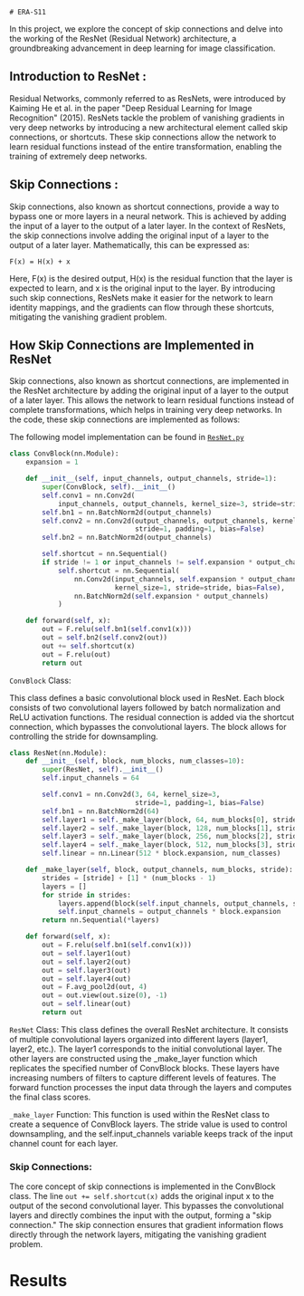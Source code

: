     # ERA-S11

In this project, we explore the concept of skip connections and delve into the working of the ResNet (Residual Network) architecture, a groundbreaking advancement in deep learning for image classification.

## Introduction to ResNet :
Residual Networks, commonly referred to as ResNets, were introduced by Kaiming He et al. in the paper "Deep Residual Learning for Image Recognition" (2015). ResNets tackle the problem of vanishing gradients in very deep networks by introducing a new architectural element called skip connections, or shortcuts. These skip connections allow the network to learn residual functions instead of the entire transformation, enabling the training of extremely deep networks.

## Skip Connections :
Skip connections, also known as shortcut connections, provide a way to bypass one or more layers in a neural network. This is achieved by adding the input of a layer to the output of a later layer. In the context of ResNets, the skip connections involve adding the original input of a layer to the output of a later layer. Mathematically, this can be expressed as:

```
F(x) = H(x) + x
```

Here, F(x) is the desired output, H(x) is the residual function that the layer is expected to learn, and x is the original input to the layer. By introducing such skip connections, ResNets make it easier for the network to learn identity mappings, and the gradients can flow through these shortcuts, mitigating the vanishing gradient problem.

## How Skip Connections are Implemented in ResNet

Skip connections, also known as shortcut connections, are implemented in the ResNet architecture by adding the original input of a layer to the output of a later layer. This allows the network to learn residual functions instead of complete transformations, which helps in training very deep networks. In the code, these skip connections are implemented as follows:

The following model implementation can be found in [`ResNet.py`](https://github.com/shashankg69/core/blob/main/models/resnet.py)

```python
class ConvBlock(nn.Module):
    expansion = 1

    def __init__(self, input_channels, output_channels, stride=1):
        super(ConvBlock, self).__init__()
        self.conv1 = nn.Conv2d(
            input_channels, output_channels, kernel_size=3, stride=stride, padding=1, bias=False)
        self.bn1 = nn.BatchNorm2d(output_channels)
        self.conv2 = nn.Conv2d(output_channels, output_channels, kernel_size=3,
                               stride=1, padding=1, bias=False)
        self.bn2 = nn.BatchNorm2d(output_channels)

        self.shortcut = nn.Sequential()
        if stride != 1 or input_channels != self.expansion * output_channels:
            self.shortcut = nn.Sequential(
                nn.Conv2d(input_channels, self.expansion * output_channels,
                          kernel_size=1, stride=stride, bias=False),
                nn.BatchNorm2d(self.expansion * output_channels)
            )

    def forward(self, x):
        out = F.relu(self.bn1(self.conv1(x)))
        out = self.bn2(self.conv2(out))
        out += self.shortcut(x)
        out = F.relu(out)
        return out
```
`ConvBlock` Class:

This class defines a basic convolutional block used in ResNet. Each block consists of two convolutional layers followed by batch normalization and ReLU activation functions. The residual connection is added via the shortcut connection, which bypasses the convolutional layers. The block allows for controlling the stride for downsampling.

```python
class ResNet(nn.Module):
    def __init__(self, block, num_blocks, num_classes=10):
        super(ResNet, self).__init__()
        self.input_channels = 64

        self.conv1 = nn.Conv2d(3, 64, kernel_size=3,
                               stride=1, padding=1, bias=False)
        self.bn1 = nn.BatchNorm2d(64)
        self.layer1 = self._make_layer(block, 64, num_blocks[0], stride=1)
        self.layer2 = self._make_layer(block, 128, num_blocks[1], stride=2)
        self.layer3 = self._make_layer(block, 256, num_blocks[2], stride=2)
        self.layer4 = self._make_layer(block, 512, num_blocks[3], stride=2)
        self.linear = nn.Linear(512 * block.expansion, num_classes)

    def _make_layer(self, block, output_channels, num_blocks, stride):
        strides = [stride] + [1] * (num_blocks - 1)
        layers = []
        for stride in strides:
            layers.append(block(self.input_channels, output_channels, stride))
            self.input_channels = output_channels * block.expansion
        return nn.Sequential(*layers)

    def forward(self, x):
        out = F.relu(self.bn1(self.conv1(x)))
        out = self.layer1(out)
        out = self.layer2(out)
        out = self.layer3(out)
        out = self.layer4(out)
        out = F.avg_pool2d(out, 4)
        out = out.view(out.size(0), -1)
        out = self.linear(out)
        return out
```

`ResNet` Class:
This class defines the overall ResNet architecture. It consists of multiple convolutional layers organized into different layers (layer1, layer2, etc.). The layer1 corresponds to the initial convolutional layer. The other layers are constructed using the _make_layer function which replicates the specified number of ConvBlock blocks. These layers have increasing numbers of filters to capture different levels of features. The forward function processes the input data through the layers and computes the final class scores.

`_make_layer` Function:
This function is used within the ResNet class to create a sequence of ConvBlock layers. The stride value is used to control downsampling, and the self.input_channels variable keeps track of the input channel count for each layer.

### Skip Connections:

The core concept of skip connections is implemented in the ConvBlock class. The line `out += self.shortcut(x)` adds the original input x to the output of the second convolutional layer. This bypasses the convolutional layers and directly combines the input with the output, forming a "skip connection." The skip connection ensures that gradient information flows directly through the network layers, mitigating the vanishing gradient problem.

# Results





